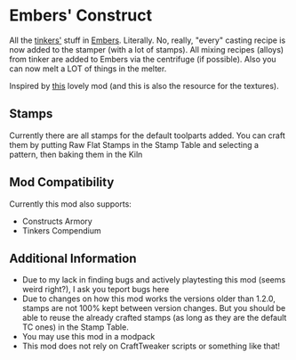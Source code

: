 # Embers' Construct
All the [tinkers'](https://github.com/SlimeKnights/TinkersConstruct/) stuff in [Embers](https://github.com/DaedalusGame/EmbersRekindled). Literally. 
No, really, "every" casting recipe is now added to the stamper (with a lot of stamps).
All mixing recipes (alloys) from tinker are added to Embers via the centrifuge (if possible).
Also you can now melt a LOT of things in the melter.

Inspired by [this](https://www.curseforge.com/minecraft/mc-mods/tinkering-with-embers) lovely mod (and this is also the resource for the textures).

## Stamps
Currently there are all stamps for the default toolparts added.
You can craft them by putting Raw Flat Stamps in the Stamp Table and selecting a pattern, then baking them in the Kiln

 

## Mod Compatibility
Currently this mod also supports:
- Constructs Armory
- Tinkers Compendium
 

## Additional Information
- Due to my lack in finding bugs and actively playtesting this mod (seems weird right?), I ask you teport bugs here
- Due to changes on how this mod works the versions older than 1.2.0, stamps are not 100% kept between version changes. But you should be able to reuse the already crafted stamps (as long as they are the default TC ones) in the Stamp Table.
- You may use this mod in a modpack
- This mod does not rely on CraftTweaker scripts or something like that!
